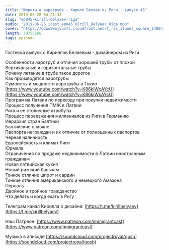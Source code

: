 ```yaml
---
title: "Шпроты в аэротрубе - Кирилл Беляев из Риги - выпуск 45"
date: 2019-06-28 04:21:33
slug: "ep045-kirill-belyaev-riga"
audio: "2019-06-26_icast_ep045_Kirill_Belyaev_Riga.mp3"
cover: "https://d3wo5wojvuv7l.cloudfront.net/t_rss_itunes_square_1400/images.spreaker.com/original/d20daaa729fc8cae11f6717f5c961b50.jpg"
length: 30755268
tags: episode
---
```

Гостевой выпуск с Кириллов Беляевым - дизайнером из Риги  
  
Особенности аэротруб и отличия хорошей трубы от плохой  
Вертикальные и горизонтальные трубы  
Почему летание в трубе такое дорогое  
Как производятся аэротрубы  
Сумоисты и мощности аэротрубы в Токио [https://www.youtube.com/watch?v=K86kiWxAYcU](https://www.youtube.com/watch?v=K86kiWxAYcU)  
Программа Латвии по переезду при покупки недвижимости  
Процесс получения ПМЖ в Латвии  
Рига и ее столичные атрибуты  
Процесс переезжания миллениалов из Риги в Германию  
Иерархия стран Балтики  
Балтийские славяне  
Паспорта неграждан и их отличие от полноценных паспортов  
Черная наличность  
Европейскость и климат Риги  
Юрмала  
Ограничения по продаже недвижимости в Латвии иностранным гражданам  
Новая латвийская кухня  
Новый рижский бальзам  
Тонкое отличие шпрот и сардин  
Тонкие отличия американского и немецкого Амазона  
Персоль  
Двойное и тройное гражданство  
Что делать и когда ехать в Ригу  
  
Телеграм канал Кирилла о дизайне: [https://t.me/kirillbelyaev](https://t.me/kirillbelyaev)  
  
Наш Патреон: [https://www.patreon.com/immigrantcast](https://www.patreon.com/immigrantcast)  
  
Музыка в эпизоде [https://soundcloud.com/projectroyal/gosh](https://soundcloud.com/projectroyal/gosh)
